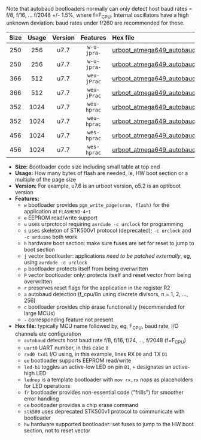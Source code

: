 Note that autobaud bootloaders normally can only detect host baud rates = f/8, f/16, ... f/2048 +/- 1.5%, where f=F<sub>CPU</sub>. Internal oscillators have a high unknown deviation: baud rates under f/260 are recommended for these.

|Size|Usage|Version|Features|Hex file|
|:-:|:-:|:-:|:-:|:--|
|250|256|u7.7|`w-u-jpra-`|[urboot_atmega649_autobaud_uart0_rxe0_txe1_led+b5.hex](https://raw.githubusercontent.com/stefanrueger/urboot.hex/main/mcus/atmega649/autobaud/urboot_atmega649_autobaud_uart0_rxe0_txe1_led+b5.hex)|
|250|256|u7.7|`w-u-jpra-`|[urboot_atmega649_autobaud_uart0_rxe0_txe1_lednop.hex](https://raw.githubusercontent.com/stefanrueger/urboot.hex/main/mcus/atmega649/autobaud/urboot_atmega649_autobaud_uart0_rxe0_txe1_lednop.hex)|
|366|512|u7.7|`weu-jPrac`|[urboot_atmega649_autobaud_uart0_rxe0_txe1_ee_led+b5_fr_ce.hex](https://raw.githubusercontent.com/stefanrueger/urboot.hex/main/mcus/atmega649/autobaud/urboot_atmega649_autobaud_uart0_rxe0_txe1_ee_led+b5_fr_ce.hex)|
|366|512|u7.7|`weu-jPrac`|[urboot_atmega649_autobaud_uart0_rxe0_txe1_ee_lednop_fr_ce.hex](https://raw.githubusercontent.com/stefanrueger/urboot.hex/main/mcus/atmega649/autobaud/urboot_atmega649_autobaud_uart0_rxe0_txe1_ee_lednop_fr_ce.hex)|
|352|1024|u7.7|`weu-hprac`|[urboot_atmega649_autobaud_uart0_rxe0_txe1_ee_led+b5_fr_ce_hw.hex](https://raw.githubusercontent.com/stefanrueger/urboot.hex/main/mcus/atmega649/autobaud/urboot_atmega649_autobaud_uart0_rxe0_txe1_ee_led+b5_fr_ce_hw.hex)|
|352|1024|u7.7|`weu-hprac`|[urboot_atmega649_autobaud_uart0_rxe0_txe1_ee_lednop_fr_ce_hw.hex](https://raw.githubusercontent.com/stefanrueger/urboot.hex/main/mcus/atmega649/autobaud/urboot_atmega649_autobaud_uart0_rxe0_txe1_ee_lednop_fr_ce_hw.hex)|
|456|1024|u7.7|`wes-hprac`|[urboot_atmega649_autobaud_uart0_rxe0_txe1_ee_led+b5_fr_ce_stk500_hw.hex](https://raw.githubusercontent.com/stefanrueger/urboot.hex/main/mcus/atmega649/autobaud/urboot_atmega649_autobaud_uart0_rxe0_txe1_ee_led+b5_fr_ce_stk500_hw.hex)|
|456|1024|u7.7|`wes-hprac`|[urboot_atmega649_autobaud_uart0_rxe0_txe1_ee_lednop_fr_ce_stk500_hw.hex](https://raw.githubusercontent.com/stefanrueger/urboot.hex/main/mcus/atmega649/autobaud/urboot_atmega649_autobaud_uart0_rxe0_txe1_ee_lednop_fr_ce_stk500_hw.hex)|

- **Size:** Bootloader code size including small table at top end
- **Usage:** How many bytes of flash are needed, ie, HW boot section or a multiple of the page size
- **Version:** For example, u7.6 is an urboot version, o5.2 is an optiboot version
- **Features:**
  + `w` bootloader provides `pgm_write_page(sram, flash)` for the application at `FLASHEND-4+1`
  + `e` EEPROM read/write support
  + `u` uses urprotocol requiring `avrdude -c urclock` for programming
  + `s` uses skeleton of STK500v1 protocol (deprecated); `-c urclock` and `-c arduino` both work
  + `h` hardware boot section: make sure fuses are set for reset to jump to boot section
  + `j` vector bootloader: applications *need to be patched externally*, eg, using `avrdude -c urclock`
  + `p` bootloader protects itself from being overwritten
  + `P` vector bootloader only: protects itself and reset vector from being overwritten
  + `r` preserves reset flags for the application in the register R2
  + `a` autobaud detection (f_cpu/8n using discrete divisors, n = 1, 2, ..., 256)
  + `c` bootloader provides chip erase functionality (recommended for large MCUs)
  + `-` corresponding feature not present
- **Hex file:** typically MCU name followed by, eg, F<sub>CPU</sub>, baud rate, I/O channels etc configuration
  + `autobaud` detects host baud rate f/8, f/16, f/24, ..., f/2048 (f=F<sub>CPU</sub>)
  + `uart0` UART number, in this case `0`
  + `rxd0 txd1` I/O using, in this example, lines RX `D0` and TX `D1`
  + `ee` bootloader supports EEPROM read/write
  + `led-b1` toggles an active-low LED on pin `B1`, `+` designates an active-high LED
  + `lednop` is a template bootloader with `mov rx,rx` nops as placeholders for LED operations
  + `fr` bootloader provides non-essential code ("frills") for smoother error handling
  + `ce` bootloader provides a chip erase command
  + `stk500` uses deprecated STK500v1 protocol to communicate with bootloader
  + `hw` hardware supported bootloader: set fuses to jump to the HW boot section, not to reset vector
